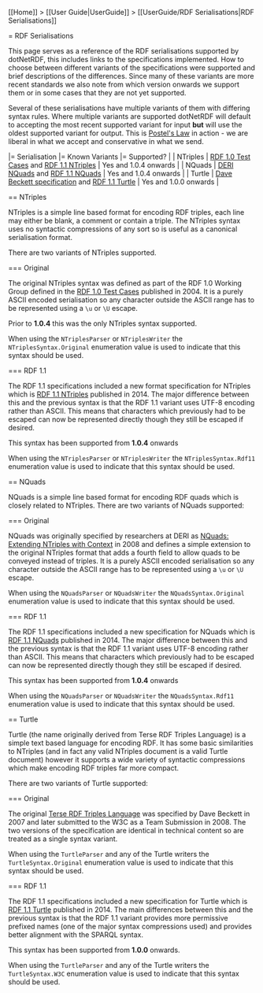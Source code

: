 [[Home]] > [[User Guide|UserGuide]] > [[UserGuide/RDF Serialisations|RDF Serialisations]]

= RDF Serialisations

This page serves as a reference of the RDF serialisations supported by dotNetRDF, this includes links to the specifications implemented.  How to choose between different variants of the specifications were supported and brief descriptions of the differences.  Since many of these variants are more recent standards we also note from which version onwards we support them or in some cases that they are not yet supported.

Several of these serialisations have multiple variants of them with differing syntax rules.  Where multiple variants are supported dotNetRDF will default to accepting the most recent supported variant for input **but** will use the oldest supported variant for output.  This is [Postel's Law](http://en.wikipedia.org/wiki/Robustness_principle) in action - we are liberal in what we accept and conservative in what we send.

|= Serialisation |= Known Variants |= Supported? |
| NTriples | [RDF 1.0 Test Cases](http://www.w3.org/TR/2004/REC-rdf-testcases-20040210/#ntriples) and [RDF 1.1 NTriples](http://www.w3.org/TR/n-triples/) | Yes and 1.0.4 onwards |
| NQuads | [DERI NQuads](http://sw.deri.org/2008/07/n-quads/) and [RDF 1.1 NQuads](http://www.w3.org/TR/n-quads/) | Yes and 1.0.4 onwards |
| Turtle | [Dave Beckett specification](http://www.w3.org/TeamSubmission/turtle/) and [RDF 1.1 Turtle](http://www.w3.org/TR/turtle/) | Yes and 1.0.0 onwards |

== NTriples

NTriples is a simple line based format for encoding RDF triples, each line may either be blank, a comment or contain a triple.  The NTriples syntax uses no syntactic compressions of any sort so is useful as a canonical serialisation format.

There are two variants of NTriples supported.

=== Original

The original NTriples syntax was defined as part of the RDF 1.0 Working Group defined in the [RDF 1.0 Test Cases](http://www.w3.org/TR/2004/REC-rdf-testcases-20040210/#ntriples) published in 2004.  It is a purely ASCII encoded serialisation so any character outside the ASCII range has to be represented using a `\u` or `\U` escape.

Prior to **1.0.4** this was the only NTriples syntax supported.

When using the `NTriplesParser` or `NTriplesWriter` the `NTriplesSyntax.Original` enumeration value is used to indicate that this syntax should be used.

=== RDF 1.1

The RDF 1.1 specifications included a new format specification for NTriples which is [RDF 1.1 NTriples](http://www.w3.org/TR/n-triples/) published in 2014.  The major difference between this and the previous syntax is that the RDF 1.1 variant uses UTF-8 encoding rather than ASCII.  This means that characters which previously had to be escaped can now be represented directly though they still be escaped if desired.

This syntax has been supported from **1.0.4** onwards

When using the `NTriplesParser` or `NTriplesWriter` the `NTriplesSyntax.Rdf11` enumeration value is used to indicate that this syntax should be used.

== NQuads

NQuads is a simple line based format for encoding RDF quads which is closely related to NTriples.  There are two variants of NQuads supported:

=== Original

NQuads was originally specified by researchers at DERI as [NQuads: Extending NTriples with Context](http://sw.deri.org/2008/07/n-quads/) in 2008 and defines a simple extension to the original NTriples format that adds a fourth field to allow quads to be conveyed instead of triples.  It is a purely ASCII encoded serialisation so any character outside the ASCII range has to be represented using a `\u` or `\U` escape.

When using the `NQuadsParser` or `NQuadsWriter` the `NQuadsSyntax.Original` enumeration value is used to indicate that this syntax should be used.

=== RDF 1.1

The RDF 1.1 specifications included a new specification for NQuads which is [RDF 1.1 NQuads](http://www.w3.org/TR/n-quads/) published in 2014.  The major difference between this and the previous syntax is that the RDF 1.1 variant uses UTF-8 encoding rather than ASCII.  This means that characters which previously had to be escaped can now be represented directly though they still be escaped if desired.

This syntax has been supported from **1.0.4** onwards

When using the `NQuadsParser` or `NQuadsWriter` the `NQuadsSyntax.Rdf11` enumeration value is used to indicate that this syntax should be used.

== Turtle

Turtle (the name originally derived from Terse RDF Triples Language) is a simple text based language for encoding RDF.  It has some basic similarities to NTriples (and in fact any valid NTriples document is a valid Turtle document) however it supports a wide variety of syntactic compressions which make encoding RDF triples far more compact.

There are two variants of Turtle supported:

=== Original

The original [Terse RDF Triples Language](http://www.w3.org/TeamSubmission/turtle/) was specified by Dave Beckett in 2007 and later submitted to the W3C as a Team Submission in 2008.  The two versions of the specification are identical in technical content so are treated as a single syntax variant.

When using the `TurtleParser` and any of the Turtle writers the `TurtleSyntax.Original` enumeration value is used to indicate that this syntax should be used.

=== RDF 1.1

The RDF 1.1 specifications included a new specification for Turtle which is [RDF 1.1 Turtle](http://www.w3.org/TR/turtle/) published in 2014.  The main differences between this and the previous syntax is that the RDF 1.1 variant provides more permissive prefixed names (one of the major syntax compressions used) and provides better alignment with the SPARQL syntax.

This syntax has been supported from **1.0.0** onwards.

When using the `TurtleParser` and any of the Turtle writers the `TurtleSyntax.W3C` enumeration value is used to indicate that this syntax should be used.